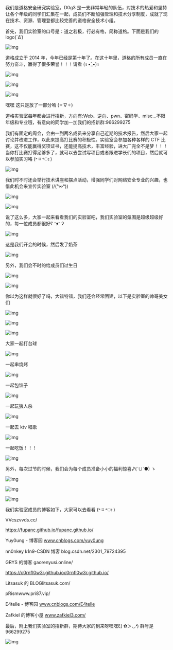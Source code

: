 我们是道格安全研究实验室。D0g3 是一支非常年轻的队伍，对技术的热爱和坚持让各个年级的同学们汇集在一起，成员们不断加强管理和技术分享制度，成就了现在技术、资源、管理登都比较完善的道格安全技术小组。

首先，我们实验室的口号是：道之若极，行必有格，简称道格。下面是我们的 logo(`Δ’)

![img](https://pic2.zhimg.com/80/v2-3b2a466ed201cc8e27ecce330610560c_1440w.jpg)

道格成立于 2014 年，今年已经是第十年了。在这十年里，道格的所有成员一直在努力奋斗，赢得了很多荣誉！！！请看 (ง •̀_•́)ง

![img](https://pic4.zhimg.com/80/v2-d9d8bd32906d311a52daf236ab2d7ae1_1440w.jpg)

![img](https://pic1.zhimg.com/80/v2-186959b45ea34d3a0ea71bc861c831ec_1440w.jpg)

![img](https://pic3.zhimg.com/80/v2-8b06f1045a5796f365d7a89c75efd926_1440w.jpg)

嘿嘿 这只是放了一部分哈 (✧∇✧)

道格实验室每年都会进行招新，方向有:Web、逆向、pwn、密码学、misc…不限年级和专业哦，有意向的同学加一加我们的招新群:966299275

我们有固定的周会，会由一到两名成员来分享自己近期的技术报告，然后大家一起讨论并改进工作，以此来提高打比赛的积极性。实验室会参加各种各样的 CTF 比赛，这不仅能赢得奖项证书，还能提高技术，丰富经验，进大厂完全不是梦！！！当你打比赛打得足够多了，就可以去尝试写项目或者跟进学长们的项目，然后就可以参加实习咯 (˃ ⌑ ˂ഃ )

![img](https://pic1.zhimg.com/80/v2-8cad0706bfc0593693968348bcf4b1cb_1440w.jpg)

我们时不时还会举行技术讲座和摆点活动，增强同学们对网络安全专业的兴趣，也借此机会来宣传实验室 (/(°∞°)\)

![img](https://pic4.zhimg.com/80/v2-4a9506a45f59a1185a4cc308dd414cba_1440w.jpg)

![img](https://pic3.zhimg.com/80/v2-1a30bd6f1d2d9fa785996192781b153b_1440w.jpg)

说了这么多，大家一起来看看我们的实验室吧，我们实验室的氛围是超级超级好的，每一位成员都很好ʕ ᵔᴥᵔ ʔ

![img](https://pic3.zhimg.com/80/v2-9ef925cbf318f6d4b6c93673ccbfd81c_1440w.jpg)

这是我们开会的时候，然后发了奶茶

![img](https://pic4.zhimg.com/80/v2-402fbfd62ff0988fe0b2e48757310cd9_1440w.jpg)

另外，我们会不时的给成员们过生日

![img](https://pic1.zhimg.com/80/v2-81d9630c68d8bcabb39dcd2d9b6647bc_1440w.jpg)

![img](https://pic2.zhimg.com/80/v2-11a5261a635ef4ec91d7c007ac91c7ef_1440w.jpg)

你以为这样就很好了吗，大错特错，我们还会经常团建，以下是实验室的帅哥美女们

![img](https://pic1.zhimg.com/80/v2-25a3645e1cfc66be200b5029270fe446_1440w.jpg)

![img](https://pic4.zhimg.com/80/v2-aed3fa107647a6dae91727aaaaf2300d_1440w.jpg)

![img](https://pic1.zhimg.com/80/v2-96e8c6ed48f7acda7fa0250d9c48c4e0_1440w.jpg)

大家一起打台球

![img](https://pic4.zhimg.com/80/v2-ca8b580cc44b4d28d440f73130d28bd4_1440w.jpg)

一起串烧烤

![img](https://pic4.zhimg.com/80/v2-68e218790242fa18fd901f5b16794923_1440w.jpg)

一起包饺子

![img](https://pic2.zhimg.com/80/v2-3795b4f6c7cd9c0938fdfd92e88d1785_1440w.jpg)

一起玩狼人杀

![img](https://pic1.zhimg.com/80/v2-59bb9a6e811059651f33eaa456746c9d_1440w.jpg)

一起去 ktv 唱歌

![img](https://pic2.zhimg.com/80/v2-a30c3a0402898e5f30a6aa47a6203049_1440w.jpg)

一起吃饭！！！

![img](https://pic2.zhimg.com/80/v2-6e3e0c799728953f0c396776098ef7b2_1440w.jpg)

另外，每次过节的时候，我们会为每个成员准备小小的福利惊喜♪(´∪`●) ゝ

![img](https://pic3.zhimg.com/80/v2-361bd2a41ee9dfa875f0eac4096f6656_1440w.jpg)

![img](https://pic3.zhimg.com/80/v2-c17149b6494381bf5af9ce5d68e7f6da_1440w.jpg)

![img](https://pic2.zhimg.com/80/v2-8cbb3fc1b0946110e57db0b74a144e77_1440w.jpg)

我们实验室成员的博客如下，大家可以去看看 (˃ ⌑ ˂ഃ )

VVcszvvds.cc/

https://fupanc.github.io/fupanc.github.io/

Yuy0ung - 博客园 www.cnblogs.com/yuy0ung

nn0nkey k1n9-CSDN 博客 blog.csdn.net/2301_79724395

GRYS 的博客 gaorenyusi.online/

https://c0rnfl0w3r.github.ioc0rnfl0w3r.github.io/

Litsasuk 的 BLOGlitsasuk.com/

pRismwww.pri87.vip/

E4telle - 博客园 www.cnblogs.com/E4telle

Zafkiel 的博客小屋 www.zafkiel3.com/

最后，附上我们实验室的招新群，期待大家的到来呀嘿嘿ξ( ✿＞◡❛) 群号是 966299275

![img](https://pic4.zhimg.com/80/v2-85cb7473662a2c52be93f72e427862af_1440w.jpg)